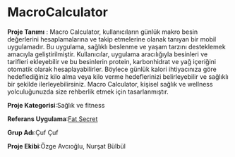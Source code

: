 # MacroCalculator
**Proje Tanımı** : Macro Calculator, kullanıcıların günlük makro besin değerlerini hesaplamalarına ve takip etmelerine olanak tanıyan bir mobil uygulamadır. Bu uygulama, sağlıklı beslenme ve yaşam tarzını desteklemek amacıyla geliştirilmiştir. Kullanıcılar, uygulama aracılığıyla besinleri ve tarifleri ekleyebilir ve bu besinlerin protein, karbonhidrat ve yağ içeriğini otomatik olarak hesaplayabilirler. Böylece günlük kalori ihtiyacınıza göre hedeflediğiniz kilo alma veya kilo verme hedeflerinizi belirleyebilir ve sağlıklı bir şekilde ilerleyebilirsiniz. Macro Calculator, kişisel sağlık ve wellness yolculuğunuzda size rehberlik etmek için tasarlanmıştır.

**Proje Kategorisi**:Sağlık ve fitness

**Referans Uygulama**:[Fat Secret](https://play.google.com/store/apps/details?id=com.fatsecret.android&pcampaignid=web_share)

**Grup Adı**:Çuf Çuf

**Proje Ekibi**:Özge Avcıoğlu, Nurşat Bülbül

